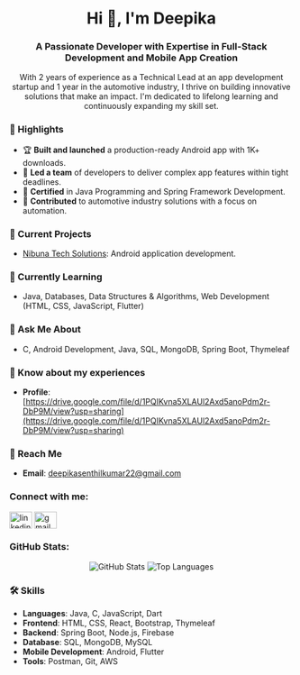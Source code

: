 <h1 align="center">Hi 👋, I'm Deepika</h1>
<h3 align="center">A Passionate Developer with Expertise in Full-Stack Development and Mobile App Creation</h3>

<p align="center">
  With 2 years of experience as a Technical Lead at an app development startup and 1 year in the automotive industry, I thrive on building innovative solutions that make an impact. I'm dedicated to lifelong learning and continuously expanding my skill set.
</p>

### 🌟 Highlights
- 🏆 **Built and launched** a production-ready Android app with 1K+ downloads.
- 🚰 **Led a team** of developers to deliver complex app features within tight deadlines.
- 📝 **Certified** in Java Programming and Spring Framework Development.
- 🚀 **Contributed** to automotive industry solutions with a focus on automation.

### 🔬 Current Projects
- [Nibuna Tech Solutions](https://github.com/DeepiSen/DeepiSen): Android application development.

### 🌱 Currently Learning
- Java, Databases, Data Structures & Algorithms, Web Development (HTML, CSS, JavaScript, Flutter)

### 💬 Ask Me About
- C, Android Development, Java, SQL, MongoDB, Spring Boot, Thymeleaf

### 📄 Know about my experiences 
- **Profile**: [https://drive.google.com/file/d/1PQIKvna5XLAUl2Axd5anoPdm2r-DbP9M/view?usp=sharing](https://drive.google.com/file/d/1PQIKvna5XLAUl2Axd5anoPdm2r-DbP9M/view?usp=sharing)

### 📧 Reach Me
- **Email**: deepikasenthilkumar22@gmail.com

<h3 align="left">Connect with me:</h3>
<p align="left">
  <a href="https://linkedin.com/in/your-linkedin-profile" target="blank"><img align="center" src="https://cdn.jsdelivr.net/npm/simple-icons@v3/icons/linkedin.svg" alt="linkedin" height="30" width="40" /></a>
  <a href="mailto:deepikasenthilkumar22@gmail.com" target="blank"><img align="center" src="https://cdn.jsdelivr.net/npm/simple-icons@v3/icons/gmail.svg" alt="gmail" height="30" width="40" /></a>
</p>


<h3 align="left">GitHub Stats:</h3>
<p align="center">
  <img src="https://github-readme-stats.vercel.app/api?username=DeepiSen&show_icons=true&theme=radical" alt="GitHub Stats" />
  <img src="https://github-readme-stats.vercel.app/api/top-langs/?username=DeepiSen&layout=compact&theme=radical" alt="Top Languages" />
</p>

### 🛠️ Skills
- **Languages**: Java, C, JavaScript, Dart
- **Frontend**: HTML, CSS, React, Bootstrap, Thymeleaf
- **Backend**: Spring Boot, Node.js, Firebase
- **Database**: SQL, MongoDB, MySQL
- **Mobile Development**: Android, Flutter
- **Tools**: Postman, Git, AWS
